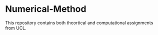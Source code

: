 # Numerical-Method
This repository contains both theortical and computational assignments from UCL.
